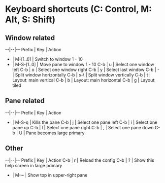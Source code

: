 # Keyboard shortcuts (C: Control, M: Alt, S: Shift)

## Window related

--|--|--
Prefix | Key | Action
- | M-[1..0] | Switch to window 1 - 10
- | M-S-[1..0] | Move pane to window 1 - 10
C-b | u | Select one window left
C-b | o | Select one window right
C-b | y | Select last window
C-b | - | Split window horizontally
C-b | s-\ | Split window vertically
C-b | t | Layout: main vertical
C-b | b | Layout: main horizontal
C-b | g | Layout: tiled

## Pane related

--|--|--
Prefix | Key | Action
- | M-S-q | Kills the pane
C-b | j | Select one pane left
C-b | i | Select one pane up
C-b | l | Select one pane right
C-b | , | Select one pane down
C-b | U | Pane becomes large primary

## Other

--|--|--
Prefix | Key | Action
C-b | r | Reload the config
C-b | ? | Show this help screen in large primary
- | M-~ | Show top in upper-right pane
